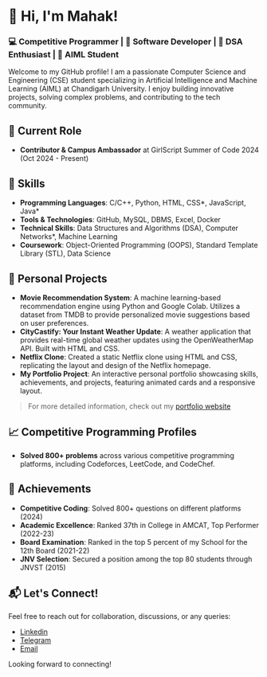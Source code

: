 # 👋 Hi, I'm Mahak!

### 💻 Competitive Programmer | 🚀 Software Developer | 🎯 DSA Enthusiast | 🤖 AIML Student

Welcome to my GitHub profile! I am a passionate Computer Science and Engineering (CSE) student specializing in Artificial Intelligence and Machine Learning (AIML) at Chandigarh University. I enjoy building innovative projects, solving complex problems, and contributing to the tech community.

## 🔭 Current Role
- **Contributor & Campus Ambassador** at GirlScript Summer of Code 2024 (Oct 2024 - Present)

## 🚀 Skills
- **Programming Languages**: C/C++, Python, HTML, CSS*, JavaScript, Java*
- **Tools & Technologies**:  GitHub, MySQL, DBMS, Excel, Docker
- **Technical Skills**: Data Structures and Algorithms (DSA), Computer Networks*, Machine Learning
- **Coursework**: Object-Oriented Programming (OOPS), Standard Template Library (STL), Data Science
 

## 📂 Personal Projects
- **Movie Recommendation System**: A machine learning-based recommendation engine using Python and Google Colab. Utilizes a dataset from TMDB to provide personalized movie suggestions based on user preferences.
- **CityCastify: Your Instant Weather Update**: A weather application that provides real-time global weather updates using the OpenWeatherMap API. Built with HTML and CSS.
- **Netflix Clone**: Created a static Netflix clone using HTML and CSS, replicating the layout and design of the Netflix homepage.
- **My Portfolio Project**: An interactive personal portfolio showcasing skills, achievements, and projects, featuring animated cards and a responsive layout.

> For more detailed information, check out my [portfolio website ](https://mahak-codes.github.io/Mahak-Portfolio/)
## 📈 Competitive Programming Profiles
- **Solved 800+ problems** across various competitive programming platforms, including Codeforces, LeetCode, and CodeChef.

## 🌟 Achievements
- **Competitive Coding**: Solved 800+ questions on different platforms (2024)
- **Academic Excellence**: Ranked 37th in College in AMCAT, Top Performer (2022-23)
- **Board Examination**: Ranked in the top 5 percent of my School for the 12th Board (2021-22)
- **JNV Selection**: Secured a position among the top 80 students through JNVST (2015)


## 📬 Let's Connect!
Feel free to reach out for collaboration, discussions, or any queries:
-  [Linkedin](https://www.linkedin.com/in/mahak-in/)
-  [Telegram](https://t.me/Mahak_22BAI71404)
-  [Email](mailto:mahakg2311@gmail.com)

Looking forward to connecting!
